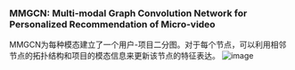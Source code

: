 ### MMGCN: Multi-modal Graph Convolution Network for Personalized Recommendation of Micro-video

MMGCN为每种模态建立了一个用户-项目二分图。对于每个节点，可以利用相邻节点的拓扑结构和项目的模态信息来更新该节点的特征表达。
![image](https://github.com/NanGongNingYi/-/assets/61775768/bcb8cce8-f1a3-408d-a856-4c8de5bfbc22=300*200)
